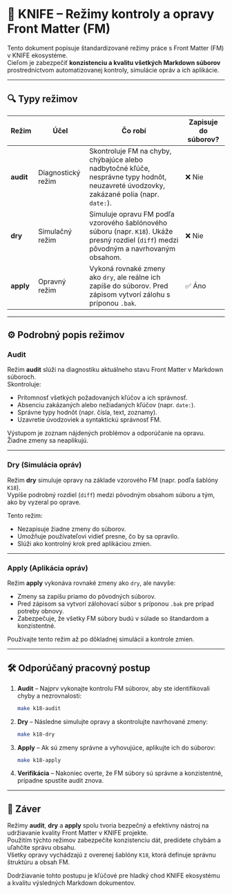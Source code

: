 # 🧩 KNIFE – Režimy kontroly a opravy Front Matter (FM)

Tento dokument popisuje štandardizované režimy práce s Front Matter (FM) v KNIFE ekosystéme.  
Cieľom je zabezpečiť **konzistenciu a kvalitu všetkých Markdown súborov** prostredníctvom automatizovanej kontroly, simulácie opráv a ich aplikácie.

---

## 🔍 Typy režimov

| Režim    | Účel               | Čo robí                                                                                                     | Zapisuje do súborov? |
|----------|--------------------|------------------------------------------------------------------------------------------------------------|----------------------|
| **audit** | Diagnostický režim | Skontroluje FM na chyby, chýbajúce alebo nadbytočné kľúče, nesprávne typy hodnôt, neuzavreté úvodzovky, zakázané polia (napr. `date:`). | ❌ Nie               |
| **dry**   | Simulačný režim    | Simuluje opravu FM podľa vzorového šablónového súboru (napr. `K18`). Ukáže presný rozdiel (`diff`) medzi pôvodným a navrhovaným obsahom.          | ❌ Nie               |
| **apply** | Opravný režim      | Vykoná rovnaké zmeny ako `dry`, ale reálne ich zapíše do súborov. Pred zápisom vytvorí zálohu s príponou `.bak`.                              | ✅ Áno               |

---

## ⚙️ Podrobný popis režimov

### Audit

Režim **audit** slúži na diagnostiku aktuálneho stavu Front Matter v Markdown súboroch.  
Skontroluje:

- Prítomnosť všetkých požadovaných kľúčov a ich správnosť.
- Absenciu zakázaných alebo nežiadaných kľúčov (napr. `date:`).
- Správne typy hodnôt (napr. čísla, text, zoznamy).
- Uzavretie úvodzoviek a syntaktickú správnosť FM.

Výstupom je zoznam nájdených problémov a odporúčanie na opravu. Žiadne zmeny sa neaplikujú.

---

### Dry (Simulácia opráv)

Režim **dry** simuluje opravy na základe vzorového FM (napr. podľa šablóny `K18`).  
Vypíše podrobný rozdiel (`diff`) medzi pôvodným obsahom súboru a tým, ako by vyzeral po oprave.

Tento režim:

- Nezapisuje žiadne zmeny do súborov.
- Umožňuje používateľovi vidieť presne, čo by sa opravilo.
- Slúži ako kontrolný krok pred aplikáciou zmien.

---

### Apply (Aplikácia opráv)

Režim **apply** vykonáva rovnaké zmeny ako `dry`, ale navyše:

- Zmeny sa zapíšu priamo do pôvodných súborov.
- Pred zápisom sa vytvorí zálohovací súbor s príponou `.bak` pre prípad potreby obnovy.
- Zabezpečuje, že všetky FM súbory budú v súlade so štandardom a konzistentné.

Používajte tento režim až po dôkladnej simulácii a kontrole zmien.

---

## 🛠️ Odporúčaný pracovný postup

1. **Audit** – Najprv vykonajte kontrolu FM súborov, aby ste identifikovali chyby a nezrovnalosti:
   ```bash
   make k18-audit
   ```

2. **Dry** – Následne simulujte opravy a skontrolujte navrhované zmeny:
   ```bash
   make k18-dry
   ```

3. **Apply** – Ak sú zmeny správne a vyhovujúce, aplikujte ich do súborov:
   ```bash
   make k18-apply
   ```

4. **Verifikácia** – Nakoniec overte, že FM súbory sú správne a konzistentné, prípadne spustite audit znova.

---

## 📝 Záver

Režimy **audit**, **dry** a **apply** spolu tvoria bezpečný a efektívny nástroj na udržiavanie kvality Front Matter v KNIFE projekte.  
Použitím týchto režimov zabezpečíte konzistenciu dát, predídete chybám a uľahčíte správu obsahu.  
Všetky opravy vychádzajú z overenej šablóny `K18`, ktorá definuje správnu štruktúru a obsah FM.

Dodržiavanie tohto postupu je kľúčové pre hladký chod KNIFE ekosystému a kvalitu výsledných Markdown dokumentov.
